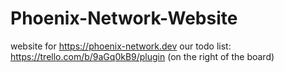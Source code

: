 # Phoenix-Network-Website
website for https://phoenix-network.dev
our todo list: https://trello.com/b/9aGq0kB9/plugin
(on the right of the board)
